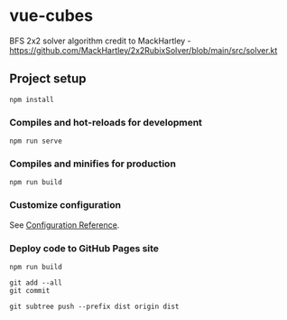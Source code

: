 # vue-cubes

BFS 2x2 solver algorithm credit to MackHartley - https://github.com/MackHartley/2x2RubixSolver/blob/main/src/solver.kt

## Project setup
```
npm install
```

### Compiles and hot-reloads for development
```
npm run serve
```

### Compiles and minifies for production
```
npm run build
```

### Customize configuration
See [Configuration Reference](https://cli.vuejs.org/config/).

### Deploy code to GitHub Pages site
```
npm run build
```
```
git add --all
git commit
```
```
git subtree push --prefix dist origin dist
```
